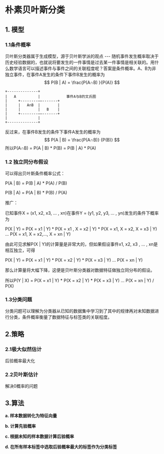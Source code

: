 # 朴素贝叶斯分类

## 1. 模型 

### 1.1条件概率

 贝叶斯分类器属于生成模型，源于贝叶斯学派的观点 --- 随机事件发生概率取决于历史经验数据的，也就说将要发生的一件事情是过去某一件事情是相关联的。用什么数学语言可以描述事件与事件之间的关联程度呢？答案是条件概率。A、B为非独立事件，在事件A发生的条件下事件B发生的概率为
$$
P(B | A) = \frac{P(A∩B) }{P(A)}
$$

```
+--------------+
|   A          |			事件A与B的文氏图
|     +--------——-------+
|     |   A∩B  |        |
|     |        |   B    |
|     +--------——-------+
|              |
+--------------+
```

反过来，在事件B发生的条件下事件A发生的概率为
$$
P(A | B) = \frac{P(A∩B)} {P(B)}
$$
 所以P(A∩B) = P(A | B) * P(B) = P(B | A) * P(A)

### 1.2 独立同分布假设

可以得出贝叶斯条件概率公式：

P(A | B) = P(B | A)  * P(A) / P(B)

P(B | A) = P(A | B)  * P(B) / P(A)

推广：

已知事件X = (x1, x2, x3, ... , xn)在事件Y = (y1, y2, y3, ... , yn)发生的条件下概率为

P(X | Y) = P(X = x1 | Y) * P(X = x1 , X = x2 | Y) * P(X = x1, X = x2, X = x3 | Y) ... P(X = x1, X = x2,..., X = xn | Y) 

由此可见求解P(X | Y)的计算量是非常大的，但如果假设事件x1, x2, x3 , ... , xn是相互独立，可得

P(X | Y) = P(X = x1 | Y) * P(X = x2 | Y) * P(X = x3 | Y) ... P(X = xn | Y) 

那么计算量将大幅下降，这便是贝叶斯分类器对数据特征做独立同分布的假设。

所以P(Y | X) = P(X = x1 | Y) * P(X = x2 | Y) * P(X = x3 | Y) ... P(X = xn | Y)  / P(X)

### 1.3分类问题

​	分类问题可以理解为分类器从已知的数据集中学习到了其中的规律再对未知数据进行分类，条件概率衡量了数据特征与标签类的关联程度。



## 2.策略

### 2.1极大似然估计

后验概率最大化

### 2.2贝叶斯估计

解决0概率的问题

## 3.算法

**a. 样本数据转化为特征向量**

**b. 计算先验概率**

**c. 根据未知的样本数据计算后验概率**

**d. 在所有样本标签中选取后验概率最大的标签作为分类标签**

